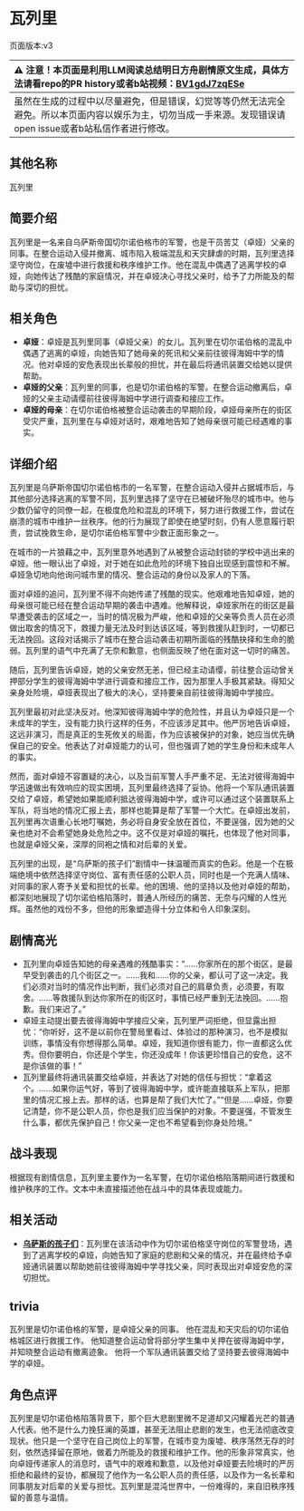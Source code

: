# 瓦列里
页面版本:v3
 

| :warning: 注意！本页面是利用LLM阅读总结明日方舟剧情原文生成，具体方法请看repo的PR history或者b站视频：[BV1gdJ7zqESe](https://www.bilibili.com/video/BV1gdJ7zqESe/)         |
|:----------------------------|
| 虽然在生成的过程中以尽量避免，但是错误，幻觉等等仍然无法完全避免。所以本页面内容以娱乐为主，切勿当成一手来源。发现错误请open issue或者b站私信作者进行修改。|



## 其他名称
瓦列里
## 简要介绍
瓦列里是一名来自乌萨斯帝国切尔诺伯格市的军警，也是干员苦艾（卓娅）父亲的同事。在整合运动入侵并撤离、城市陷入极端混乱和天灾肆虐的时期，瓦列里选择坚守岗位，在废墟中进行救援和秩序维护工作。他在混乱中偶遇了逃离学校的卓娅，向她传达了残酷的家庭情况，并在卓娅决心寻找父亲时，给予了力所能及的帮助与深切的担忧。
## 相关角色
-   **卓娅**：卓娅是瓦列里同事（卓娅父亲）的女儿。瓦列里在切尔诺伯格的混乱中偶遇了逃离的卓娅，向她告知了她母亲的死讯和父亲前往彼得海姆中学的情况。他对卓娅的安危表现出长辈般的担忧，并在最后将通讯装置交给她以提供帮助。
-   **卓娅的父亲**：瓦列里的同事，也是切尔诺伯格的军警。在整合运动撤离后，卓娅的父亲主动请缨前往彼得海姆中学进行调查和接应工作。
-   **卓娅的母亲**：在切尔诺伯格被整合运动袭击的早期阶段，卓娅母亲所在的街区受灾严重，瓦列里在与卓娅对话时，艰难地告知了她母亲很可能已经遇难的事实。
## 详细介绍
瓦列里是乌萨斯帝国切尔诺伯格市的一名军警，在整合运动入侵并占据城市后，与其他部分选择逃离的军警不同，瓦列里选择了坚守在已被破坏殆尽的城市中。他与少数仍留守的同僚一起，在极度危险和混乱的环境下，努力进行救援工作，尝试在崩溃的城市中维护一丝秩序。他的行为展现了即使在绝望时刻，仍有人愿意履行职责，尝试挽救生命，是切尔诺伯格军警中少数正面形象之一。

在城市的一片狼藉之中，瓦列里意外地遇到了从被整合运动封锁的学校中逃出来的卓娅。他一眼认出了卓娅，对于她在如此危险的环境下独自出现感到震惊和不解。卓娅急切地向他询问城市里的情况、整合运动的身份以及家人的下落。

面对卓娅的追问，瓦列里不得不向她传递了残酷的现实。他艰难地告知卓娅，她的母亲很可能已经在整合运动早期的袭击中遇难。他解释说，卓娅家所在的街区是最早遭受袭击的区域之一，当时的情况极为严峻，他和卓娅的父亲等负责人员在必须做出取舍的情况下，救援力量无法及时到达该区域，等到救援队赶到时，一切都已无法挽回。这段对话揭示了城市在整合运动袭击初期所面临的残酷抉择和生命的脆弱。瓦列里的语气中充满了无奈和歉意，也侧面反映了他在面对这一切时的痛苦。

随后，瓦列里告诉卓娅，她的父亲安然无恙，但已经主动请缨，前往整合运动曾关押部分学生的彼得海姆中学进行调查和接应工作，因为那里人手极其紧缺。得知父亲身处险境，卓娅表现出了极大的决心，坚持要亲自前往彼得海姆中学接应。

瓦列里最初对此坚决反对。他深知彼得海姆中学的危险性，并且认为卓娅只是一个未成年的学生，没有能力执行这样的任务，不应该涉足其中。他严厉地告诉卓娅，这远非演习，而是真正的生死攸关的局面，作为应该被保护的对象，她应当优先确保自己的安全。他表达了对卓娅能力的认可，但也强调了她的学生身份和未成年人的事实。

然而，面对卓娅不容置疑的决心，以及当前军警人手严重不足、无法对彼得海姆中学迅速做出有效响应的现实困境，瓦列里最终选择了妥协。他将一个军队通讯装置交给了卓娅，希望她如果能顺利抵达彼得海姆中学，或许可以通过这个装置联系上军队，将当地的情况汇报上去，那样也能算是帮了军警一个大忙。在卓娅出发前，瓦列里再次语重心长地叮嘱她，务必将自身安全放在首位，不要逞强，因为她的父亲也绝对不会希望她身处危险之中。这不仅是对卓娅的嘱托，也体现了他对同事，也就是卓娅父亲，深厚的同袍之情和对后辈的关爱。

瓦列里的出现，是“乌萨斯的孩子们”剧情中一抹温暖而真实的色彩。他是一个在极端绝境中依然选择坚守岗位、富有责任感的公职人员，同时也是一个充满人情味、对同事的家人寄予关爱和担忧的长辈。他的困境、他的坚持以及他对卓娅的帮助，都深刻地展现了切尔诺伯格陷落时，普通人所经历的痛苦、无奈与闪耀的人性光辉。虽然他的戏份不多，但他的形象塑造得十分立体和令人印象深刻。
## 剧情高光
*   瓦列里向卓娅告知她的母亲遇难的残酷事实：“......你家所在的那个街区，是最早受到袭击的几个街区之一。......我和......你的父亲，都认可了这一决定。我们必须对当时的情况作出判断，我们必须对自己的肩章负责，必须要，有取舍。......等救援队到达你家所在的街区时，事情已经严重到无法挽回。......抱歉。我们来迟了。”
*   卓娅主动提出要去彼得海姆中学接应父亲，瓦列里严词拒绝，但显露出担忧：“你听好，这不是以前你在警局里看过、体验过的那种演习，也不是模拟训练，事情没有你想得那么简单。卓娅，我知道你很有能力，你一直都这么优秀。但你要明白，你还是个学生，你还没成年！你该更珍惜自己的安危，这不是你该做的事！”
*   瓦列里最终将通讯装置交给卓娅，并表达了对她的信任与担忧：“拿着这个。......如果你运气好，等到了彼得海姆中学，或许能直接联系上军队，把那里的情况汇报上去。那样的话，也算是帮了我们大忙了。”“但是......卓娅，你要记清楚，你不是公职人员，你也是我们应当保护的对象。不要逞强，不管发生什么事，都优先保护自己！你父亲一定也不希望看到你身处险境。”
## 战斗表现
根据现有剧情信息，瓦列里主要作为一名军警，在切尔诺伯格陷落期间进行救援和维护秩序的工作。文本中未直接描述他在战斗中的具体表现或能力。
## 相关活动
-   **[乌萨斯的孩子们](../stories/act10d5.md)**：瓦列里在该活动中作为切尔诺伯格坚守岗位的军警登场，遇到了逃离学校的卓娅，向她告知了家庭的悲剧和父亲的情况，并在最终给予卓娅通讯装置以帮助她前往彼得海姆中学寻找父亲，同时表现出对卓娅安危的深切担忧。
## trivia
瓦列里是切尔诺伯格的军警，是卓娅父亲的同事。
他在混乱和天灾后的切尔诺伯格城区进行救援工作。
他知道整合运动曾将部分学生集中关押在彼得海姆中学，并知晓整合运动有撤离迹象。
他将一个军队通讯装置交给了坚持要去彼得海姆中学的卓娅。
## 角色点评
瓦列里是切尔诺伯格陷落背景下，那个巨大悲剧里微不足道却又闪耀着光芒的普通人代表。他不是什么力挽狂澜的英雄，甚至无法阻止悲剧的发生，也无法彻底改变现状。他只是一个坚守在自己岗位上的军警，在城市变为废墟、秩序荡然无存的时刻，依然选择留在原地，做着力所能及的救援和维护工作。他的形象非常真实，他向卓娅传递家人的消息时，语气中的艰难和歉意，以及他对卓娅要去险境时的严厉拒绝和最终的妥协，都展现了他作为一名公职人员的责任感，以及作为一名长辈和同事朋友对后辈的关爱与担忧。瓦列里是混沌世界中，一份难得的，来自旧秩序残留的善意与温情。